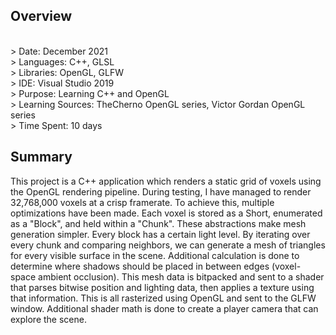 <h2>Overview</h2>
<br>> Date: December 2021
<br>> Languages: C++, GLSL
<br>> Libraries: OpenGL, GLFW
<br>> IDE: Visual Studio 2019
<br>> Purpose: Learning C++ and OpenGL
<br>> Learning Sources: TheCherno OpenGL series, Victor Gordan OpenGL series
<br>> Time Spent: 10 days

<h2>Summary</h2>
<p>
 This project is a C++ application which renders a static grid of voxels using the OpenGL rendering pipeline. During testing, I have managed to render 32,768,000 voxels at a crisp framerate. To achieve this, multiple optimizations have been made. Each voxel is stored as a Short, enumerated as a "Block", and held within a "Chunk". These abstractions make mesh generation simpler. Every block has a certain light level. By iterating over every chunk and comparing neighbors, we can generate a mesh of triangles for every visible surface in the scene. Additional calculation is done to determine where shadows should be placed in between edges (voxel-space ambient occlusion). This mesh data is bitpacked and sent to a shader that parses bitwise position and lighting data, then applies a texture using that information. This is all rasterized using OpenGL and sent to the GLFW window. Additional shader math is done to create a player camera that can explore the scene. 
</p>

